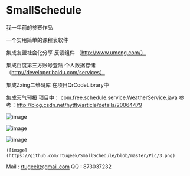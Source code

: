 SmallSchedule
=============
我一年前的参赛作品

一个实用简单的课程表软件

集成友盟社会化分享 反馈组件 （http://www.umeng.com/）

集成百度第三方账号登陆 个人数据存储 （http://developer.baidu.com/services）

集成Zxing二维码库 在项目QrCodeLibrary中

集成天气预报 项目中： com.free.schedule.service.WeatherService.java
参考：http://blog.csdn.net/hytfly/article/details/20064479

 ![image](https://github.com/rtugeek/SmallSchedule/blob/master/Pic/0.png)
 
  ![image](https://github.com/rtugeek/SmallSchedule/blob/master/Pic/1.png)
  
   ![image](https://github.com/rtugeek/SmallSchedule/blob/master/Pic/2.png)
   
    ![image](https://github.com/rtugeek/SmallSchedule/blob/master/Pic/3.png)

Mail : rtugeek@gmail.com
QQ : 873037232
